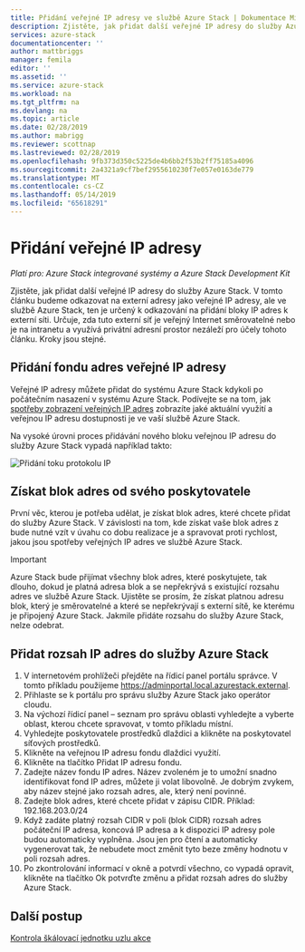 ```yaml
---
title: Přidání veřejné IP adresy ve službě Azure Stack | Dokumentace Microsoftu
description: Zjistěte, jak přidat další veřejné IP adresy do služby Azure Stack.
services: azure-stack
documentationcenter: ''
author: mattbriggs
manager: femila
editor: ''
ms.assetid: ''
ms.service: azure-stack
ms.workload: na
ms.tgt_pltfrm: na
ms.devlang: na
ms.topic: article
ms.date: 02/28/2019
ms.author: mabrigg
ms.reviewer: scottnap
ms.lastreviewed: 02/28/2019
ms.openlocfilehash: 9fb373d350c5225de4b6bb2f53b2ff75185a4096
ms.sourcegitcommit: 2a4321a9cf7bef2955610230f7e057e0163de779
ms.translationtype: MT
ms.contentlocale: cs-CZ
ms.lasthandoff: 05/14/2019
ms.locfileid: "65618291"
---
```

# <a name="add-public-ip-addresses"></a>Přidání veřejné IP adresy
*Platí pro: Azure Stack integrované systémy a Azure Stack Development Kit*  

Zjistěte, jak přidat další veřejné IP adresy do služby Azure Stack.  V tomto článku budeme odkazovat na externí adresy jako veřejné IP adresy, ale ve službě Azure Stack, ten je určený k odkazování na přidání bloky IP adres k externí síti.  Určuje, zda tuto externí síť je veřejný Internet směrovatelné nebo je na intranetu a využívá privátní adresní prostor nezáleží pro účely tohoto článku.  Kroky jsou stejné. 

## <a name="add-a-public-ip-address-pool"></a>Přidání fondu adres veřejné IP adresy
Veřejné IP adresy můžete přidat do systému Azure Stack kdykoli po počátečním nasazení v systému Azure Stack. Podívejte se na tom, jak [spotřeby zobrazení veřejných IP adres](azure-stack-viewing-public-ip-address-consumption.md) zobrazíte jaké aktuální využití a veřejnou IP adresu dostupnosti je ve vaší službě Azure Stack.

Na vysoké úrovni proces přidávání nového bloku veřejnou IP adresu do služby Azure Stack vypadá například takto:

 ![Přidání toku protokolu IP](media/azure-stack-add-ips/flow.PNG)

## <a name="obtain-the-address-block-from-your-provider"></a>Získat blok adres od svého poskytovatele
První věc, kterou je potřeba udělat, je získat blok adres, které chcete přidat do služby Azure Stack.  V závislosti na tom, kde získat vaše blok adres z bude nutné vzít v úvahu co dobu realizace je a spravovat proti rychlost, jakou jsou spotřeby veřejných IP adres ve službě Azure Stack.  

> [!IMPORTANT]
> Azure Stack bude přijímat všechny blok adres, které poskytujete, tak dlouho, dokud je platná adresa blok a se nepřekrývá s existující rozsahu adres ve službě Azure Stack.  Ujistěte se prosím, že získat platnou adresu blok, který je směrovatelné a které se nepřekrývají s externí sítě, ke kterému je připojený Azure Stack.  Jakmile přidáte rozsahu do služby Azure Stack, nelze odebrat.

## <a name="add-the-ip-address-range-to-azure-stack"></a>Přidat rozsah IP adres do služby Azure Stack

1. V internetovém prohlížeči přejděte na řídicí panel portálu správce.  V tomto příkladu použijeme https://adminportal.local.azurestack.external.  
2.  Přihlaste se k portálu pro správu služby Azure Stack jako operátor cloudu.
3.  Na výchozí řídicí panel – seznam pro správu oblasti vyhledejte a vyberte oblast, kterou chcete spravovat, v tomto příkladu místní.
4.  Vyhledejte poskytovatele prostředků dlaždici a klikněte na poskytovatel síťových prostředků.
5.  Klikněte na veřejnou IP adresu fondu dlaždici využití.
6.  Klikněte na tlačítko Přidat IP adresu fondu.
7.  Zadejte název fondu IP adres.  Název zvoleném je to umožní snadno identifikovat fond IP adres, můžete ji volat libovolně.  Je dobrým zvykem, aby název stejné jako rozsah adres, ale, který není povinné.
8.   Zadejte blok adres, které chcete přidat v zápisu CIDR.  Příklad: 192.168.203.0/24
9.  Když zadáte platný rozsah CIDR v poli (blok CIDR) rozsah adres počáteční IP adresa, koncová IP adresa a k dispozici IP adresy pole budou automaticky vyplněna.  Jsou jen pro čtení a automaticky vygenerovat tak, že nebudete moct změnit tyto beze změny hodnotu v poli rozsah adres.
10. Po zkontrolování informací v okně a potvrdí všechno, co vypadá opravit, klikněte na tlačítko Ok potvrďte změnu a přidat rozsah adres do služby Azure Stack.


## <a name="next-steps"></a>Další postup 
[Kontrola škálovací jednotku uzlu akce](azure-stack-node-actions.md) 
